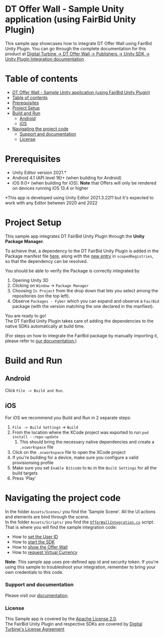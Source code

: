 DT Offer Wall - Sample Unity application (using FairBid Unity Plugin)
============================================
This sample app showcases how to integrate DT Offer Wall using FairBid Unity Plugin. 
You can go through the complete documentation for this product at [Digital Turbine -> DT Offer Wall -> Publishers -> Unity SDK -> Unity Plugin Integration documentation](https://developer.digitalturbine.com/hc/en-us/articles/360010955917-Unity-Plugin-Integration) .


Table of contents
=================

- [DT Offer Wall - Sample Unity application (using FairBid Unity Plugin)](#dt-offer-wall---sample-unity-application-using-fairbid-unity-plugin)
- [Table of contents](#table-of-contents)
- [Prerequisites](#prerequisites)
- [Project Setup](#project-setup)
- [Build and Run](#build-and-run)
  - [Android](#android)
  - [iOS](#ios)
- [Navigating the project code](#navigating-the-project-code)
    - [Support and documentation](#support-and-documentation)
    - [License](#license)

# Prerequisites
* Unity Editor version 2021.* 
* Android 4.1 (API level 16)+ (when building for Android)
* iOS 9.0+ (when building for iOS). **Note** that Offers will only be rendered on devices running iOS 13.4 or higher

*This app is developed using Unity Editor 2021.3.22f1 but it's expected to work with any Editor between 2020 and 2022

# Project Setup

This sample app integrates DT FairBid Unity Plugin through the **Unity Package Manager.**  

To achieve that, a dependency to the DT FairBid Unity Plugin is added in the Package manifest file [here](Packages/manifest.json#L12), along with the [new entry](Packages/manifest.json#L7) in `scopedRegistries`, so that the dependency can be resolved.

You should be able to verify the Package is correctly integrated by 
1. Opening Unity 3D
2. Clicking on `Window` -> `Package Manager`
3. Choosing `In Project` from the drop down that lets you select among the repositories (on the top left).
4. Observe `Packages - Fyber` which you can expand and observe a `FairBid` package (with the version matching the one declared in the manfiest).

You are ready to go!  
The DT FairBid Unity Plugin takes care of adding the dependencies to the native SDKs automatically at build time.  

(For steps on how to integrate the FairBid package by manually importing it, please refer to [our documentation.](https://developer.digitalturbine.com/hc/en-us/articles/360010955917-Unity-Plugin-Integration))

# Build and Run

## Android

Click `File -> Build and Run`. 

## iOS

For iOS we recommend you Build and Run in 2 separate steps:
1. `File -> Build Settings` -> `Build`
2. From the location where the XCode project was exported to run `pod install --repo-update`
   1. This should bring the necessary native dependencies and create a `.xcworkspace` file
2. Click on the `.xcworkspace` file to open the XCode project
3. If you're building for a device, make sure you configure a valid provisionsing profile
4. Make sure you set `Enable Bitcode` to `No` in the `Build Settings` for all the build targets
5. Press 'Play'

# Navigating the project code

In the folder `Assets/Scenes/` you find the 'Sample Scene'. All the UI actions and elements are bind through the scene.  
In the folder `Assets/Scripts/` you find the [`OfferWallIntegration.cs`](Assets/Scripts/OfferWallIntegration.cs) script. That is where you will find the sample integration code:
* How to [set the User ID](Assets/Scripts/OfferWallIntegration.cs#L32)
* How to [start the SDK](Assets/Scripts/OfferWallIntegration.cs#L50)
* How to [show the Offer Wall](Assets/Scripts/OfferWallIntegration.cs#L124)
* How to [request Virtual Currency](Assets/Scripts/OfferWallIntegration.cs#L143)

**Note:** This sample app uses pre-defined app id and security token. If you're using this sample to troubleshoot your integration, remember to bring your own credentials to this code.


### Support and documentation

Please visit our [documentation](https://developer.digitalturbine.com/hc/en-us/articles/360010151157-Unity-SDK-Integration).

### License

This Sample app is covered by the [Apache License 2.0](LICENSE).  
The FairBid Unity Plugin and respective SDKs are covered by [Digital Turbine's License Agreement](https://www.digitalturbine.com/sdk-license-fyber/)
